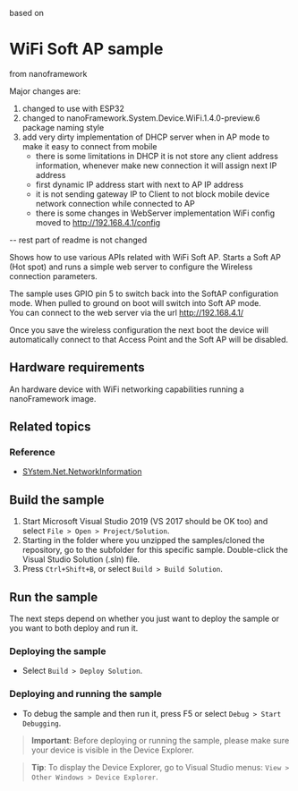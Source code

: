 based on
# WiFi Soft AP sample
from nanoframework

Major changes are:
1. changed to use with ESP32
2. changed to nanoFramework.System.Device.WiFi.1.4.0-preview.6 package naming style
3. add very dirty implementation of DHCP server when in AP mode to make it easy to connect from mobile
   *  there is some limitations in DHCP it is not store any client address information, whenever make new connection it will assign next IP address
   *  first dynamic IP address start with next to AP IP address
   *  it is not sending gateway IP to Client to not block mobile device network connection while connected to AP
   *  there is some changes in WebServer implementation WiFi config moved to http://192.168.4.1/config

-- rest part of readme is not changed

Shows how to use various APIs related with WiFi Soft AP. Starts a Soft AP (Hot spot) and runs a simple web server to configure the Wireless connection parameters.

The sample uses GPIO pin 5 to switch back into the SoftAP configuration mode. When pulled to ground on boot will switch into Soft AP mode.  
You can connect to the web server via the url http://192.168.4.1/

Once you save the wireless configuration the next boot the device will automatically connect to that Access Point
and the Soft AP will be disabled.

## Hardware requirements

An hardware device with WiFi networking capabilities running a nanoFramework image.

## Related topics

### Reference

- [SYstem.Net.NetworkInformation](http://docs.nanoframework.net/api/System.Net.NetworkInformation.html)

## Build the sample

1. Start Microsoft Visual Studio 2019 (VS 2017 should be OK too) and select `File > Open > Project/Solution`.
1. Starting in the folder where you unzipped the samples/cloned the repository, go to the subfolder for this specific sample. Double-click the Visual Studio Solution (.sln) file.
1. Press `Ctrl+Shift+B`, or select `Build > Build Solution`.

## Run the sample

The next steps depend on whether you just want to deploy the sample or you want to both deploy and run it.

### Deploying the sample

- Select `Build > Deploy Solution`.

### Deploying and running the sample

- To debug the sample and then run it, press F5 or select `Debug > Start Debugging`.

> **Important**: Before deploying or running the sample, please make sure your device is visible in the Device Explorer.

> **Tip**: To display the Device Explorer, go to Visual Studio menus: `View > Other Windows > Device Explorer`.
